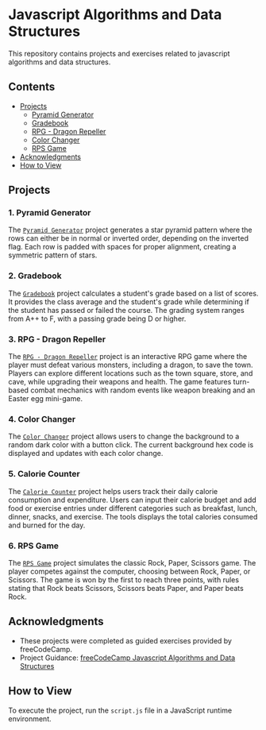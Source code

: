 # Javascript Algorithms and Data Structures

This repository contains projects and exercises related to javascript algorithms and data structures.

## Contents
- [Projects](#projects)
    - [Pyramid Generator](#1-pyramid-generator)
    - [Gradebook](#2-gradebook)
    - [RPG - Dragon Repeller](#3-rpg---dragon-repeller)
    - [Color Changer](#4-color-changer)
    - [RPS Game](#6-rps-game)
- [Acknowledgments](#acknowledgments)
- [How to View](#how-to-view)

## Projects

### 1. Pyramid Generator
The [`Pyramid Generator`](./01.Pyramid-Generator/script.js) project generates a star pyramid pattern where the rows can either be in normal or inverted order, depending on the inverted flag. Each row is padded with spaces for proper alignment, creating a symmetric pattern of stars.

### 2. Gradebook
The [`Gradebook`](./02.Gradebook/script.js) project calculates a student's grade based on a list of scores. It provides the class average and the student's grade while determining if the student has passed or failed the course. The grading system ranges from A++ to F, with a passing grade being D or higher.

### 3. RPG - Dragon Repeller
The [`RPG - Dragon Repeller`](./03.RPG-Dragon-Repeller/index.html) project is an interactive RPG game where the player must defeat various monsters, including a dragon, to save the town. Players can explore different locations such as the town square, store, and cave, while upgrading their weapons and health. The game features turn-based combat mechanics with random events like weapon breaking and an Easter egg mini-game.

### 4. Color Changer
The [`Color Changer`](04.Color-Changer/index.html) project allows users to change the background to a random dark color with a button click. The current background hex code is displayed and updates with each color change.

### 5. Calorie Counter
The [`Calorie Counter`](05.Calorie-Counter/index.html) project helps users track their daily calorie consumption and expenditure. Users can input their calorie budget and add food or exercise entries under different categories such as breakfast, lunch, dinner, snacks, and exercise. The tools displays the total calories consumed and burned for the day.

### 6. RPS Game
The [`RPS Game`](./06.RPS-Game/index.html) project simulates the classic Rock, Paper, Scissors game. The player competes against the computer, choosing between Rock, Paper, or Scissors. The game is won by the first to reach three points, with rules stating that Rock beats Scissors, Scissors beats Paper, and Paper beats Rock.

## Acknowledgments
- These projects were completed as guided exercises provided by freeCodeCamp.
- Project Guidance: [freeCodeCamp Javascript Algorithms and Data Structures](https://www.freecodecamp.org/learn/javascript-algorithms-and-data-structures-v8/)

## How to View
To execute the project, run the `script.js` file in a JavaScript runtime environment.